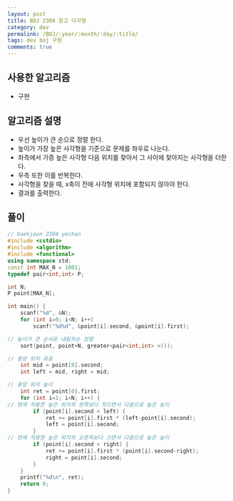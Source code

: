 ```yaml
---
layout: post
title: BOJ 2304 창고 다각형
category: dev
permalink: /BOJ/:year/:month/:day/:title/
tags: dev boj 구현
comments: true
---
```

## 사용한 알고리즘
- 구현

## 알고리즘 설명
- 우선 높이가 큰 순으로 정렬 한다.
- 높이가 가장 높은 사각형을 기준으로 문제를 좌우로 나눈다.
- 좌측에서 가증 높은 사각형 다음 위치를 찾아서 그 사이에 찾아지는 사각형을 더한다.
- 우측 또한 이를 반복한다.
- 사각형을 찾을 때, x축이 전에 사각형 위치에 포함되지 않아야 한다.
- 결과를 출력한다.

## 풀이
```c++
// baekjoon 2304 yechan
#include <cstdio>
#include <algorithm>
#include <functional>
using namespace std;
const int MAX_N = 1001;
typedef pair<int,int> P;

int N;
P point[MAX_N];

int main() {
	scanf("%d", &N);
	for (int i=0; i<N; i++)
		scanf("%d%d", &point[i].second, &point[i].first);

// 높이가 큰 순서로 내림차순 정렬
	sort(point, point+N, greater<pair<int,int> >());

// 중앙 위치 좌표
	int mid = point[0].second;
	int left = mid, right = mid;

// 중앙 위치 높이
	int ret = point[0].first;
	for (int i=1; i<N; i++) {
// 현재 적용한 높은 위치의 왼쪽보다 작으면서 다음으로 높은 높이
		if (point[i].second < left) {
			ret += point[i].first * (left-point[i].second);
			left = point[i].second;
		}
// 현재 적용한 높은 위치의 오른족보다 크면서 다음으로 높은 높이
		if (point[i].second > right) {
			ret += point[i].first * (point[i].second-right);
			right = point[i].second;
		}
	}
	printf("%d\n", ret);
	return 0;
}
```

